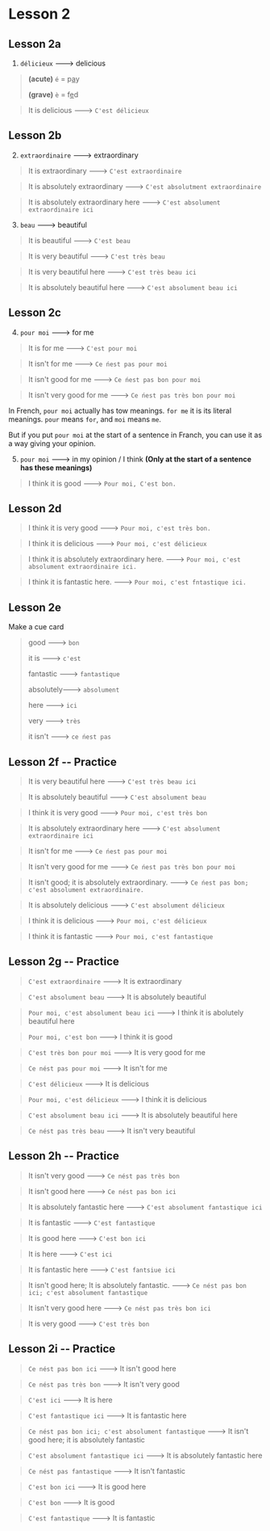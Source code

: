 # Lesson 2

## Lesson 2a

1. `délicieux` ---> delicious

> **(acute)** `é` = p<u>a</u>y
>
> **(grave)** `è` = f<u>e</u>d

> It is delicious ---> `C'est délicieux` 

## Lesson 2b

2. `extraordinaire` ---> extraordinary

> It is extraordinary ---> `C'est extraordinaire`

> It is absolutely extraordinary ---> `C'est absolutment extraordinaire`

> It is absolutely extraordinary here ---> `C'est absolument extraordinaire ici`

3. `beau` ---> beautiful

> It is beautiful ---> `C'est beau`

> It is very beautiful ---> `C'est très beau`

> It is very beautiful here ---> `C'est très beau ici`

> It is absolutely beautiful here ---> `C'est absolument beau ici`

## Lesson 2c

4. `pour moi` ---> for me

> It is for me ---> `C'est pour moi`

> It isn't for me ---> `Ce ńest pas pour moi`

> It isn't good for me ---> `Ce ńest pas bon pour moi`

> It isn't very good for me ---> `Ce ńest pas très bon pour moi`

In French, `pour moi` actually has tow meanings. `for me` it is its literal meanings. `pour` means `for`, and `moi` means `me`.

But if you put `pour moi` at the start of a sentence in Franch, you can use it as a way giving your opinion.

5. `pour moi` ---> in my opinion / I think **(Only at the start of a sentence has these meanings)**

> I think it is good ---> `Pour moi, C'est bon.`

## Lesson 2d

> I think it is very good ---> `Pour moi, c'est très bon.`

> I think it is delicious ---> `Pour moi, c'est délicieux`

> I think it is absolutely extraordinary here. ---> `Pour moi, c'est absolument extraordinaire ici.`

> I think it is fantastic here. ---> `Pour moi, c'est fntastique ici.`

## Lesson 2e

Make a cue card

> good ---> `bon`
>
> it is ---> `c'est`
>
> fantastic ---> `fantastique`
>
> absolutely---> `absolument`
>
> here ---> `ici`
>
> very ---> `très`
>
> it isn't ---> `ce ńest pas`

## Lesson 2f -- Practice

> It is very beautiful here ---> `C'est très beau ici`

> It is absolutely beautiful ---> `C'est absolument beau`

> I think it is very good ---> `Pour moi, c'est très bon`

> It is absolutely extraordinary here ---> `C'est absolument extraordinaire ici`

> It isn't for me ---> `Ce ńest pas pour moi`

> It isn't very good for me ---> `Ce ńest pas très bon pour moi`

> It isn't good; it is absolutely extraordinary. ---> `Ce ńest pas bon; c'est absolument extraordinaire.`

> It is absolutely delicious ---> `C'est absolument délicieux` 

> I think it is delicious ---> `Pour moi, c'est délicieux`

> I think it is fantastic ---> `Pour moi, c'est fantastique`

## Lesson 2g -- Practice

> `C'est extraordinaire` ---> It is extraordinary

> `C'est absolument beau` ---> It is absolutely beautiful

> `Pour moi, c'est absolument beau ici` ---> I think it is abolutely beautiful here

> `Pour moi, c'est bon` ---> I think it is good

> `C'est très bon pour moi` ---> It is very good for me

> `Ce nést pas pour moi` ---> It isn't for me

> `C'est délicieux` ---> It is delicious

> `Pour moi, c'est délicieux` ---> I think it is delicious

> `C'est absolument beau ici` ---> It is absolutely beautiful here

> `Ce nést pas très beau` ---> It isn't very beautiful

## Lesson 2h -- Practice

> It isn't very good ---> `Ce nést pas très bon`

> It isn't good here ---> `Ce nést pas bon ici`

> It is absolutely fantastic here ---> `C'est absolument fantastique ici`

> It is fantastic ---> `C'est fantastique`

> It is good here ---> `C'est bon ici`

> It is here ---> `C'est ici`

> It is fantastic here ---> `C'est fantsiue ici`

> It isn't good here; It is absolutely fantastic. ---> `Ce nést pas bon ici; c'est absolument fantastique`

> It isn't very good here ---> `Ce nést pas très bon ici`

> It is very good ---> `C'est très bon`

## Lesson 2i -- Practice

> `Ce nést pas bon ici` ---> It isn't good here

> `Ce nést pas très bon` ---> It isn't very good

> `C'est ici` ---> It is here

> `C'est fantastique ici` ---> It is fantastic here

> `Ce nést pas bon ici; c'est absolument fantastique` ---> It isn't good here; it is absolutely fantastic

> `C'est absolument fantastique ici` ---> It is absolutely fantastic here

> `Ce nést pas fantastique` ---> It isn't fantastic

> `C'est bon ici` ---> It is good here

> `C'est bon` ---> It is good

> `C'est fantastique` ---> It is fantastic
